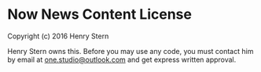 # Now News Content License

Copyright (c) 2016 Henry Stern

Henry Stern owns this. Before you may use any code, you must contact him by email at one.studio@outlook.com and get express written approval. 
